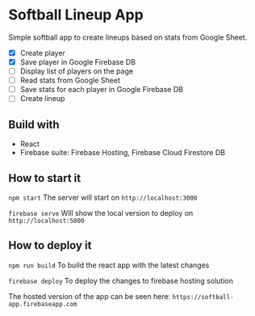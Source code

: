 # Softball Lineup App

Simple softball app to create lineups based on stats from Google Sheet.

- [x] Create player
- [x] Save player in Google Firebase DB
- [ ] Display list of players on the page
- [ ] Read stats from Google Sheet
- [ ] Save stats for each player in Google Firebase DB
- [ ] Create lineup

## Build with

- React
- Firebase suite: Firebase Hosting, Firebase Cloud Firestore DB


## How to start it
`npm start`
The server will start on `http://localhost:3000`

`firebase serve`
Will show the local version to deploy on `http://localhost:5000`


## How to deploy it
`npm run build`
To build the react app with the latest changes

`firebase deploy`
To deploy the changes to firebase hosting solution

The hosted version of the app can be seen here: `https://softball-app.firebaseapp.com`
